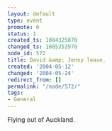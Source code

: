 ```yaml
---
layout: default
type: event
promote: 0
status: 1
created_ts: 1084325870
changed_ts: 1085353970
node_id: 572
title: David &amp; Jenny leave.
created: '2004-05-12'
changed: '2004-05-24'
redirect_from: []
permalink: "/node/572/"
tags:
- General
---
```

Flying out of Auckland.

